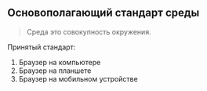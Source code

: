 ## Основополагающий стандарт среды

> Среда это совокупность окружения.

Принятый стандарт:
1. Браузер на компьютере
2. Браузер на планшете
3. Браузер на мобильном устройстве
